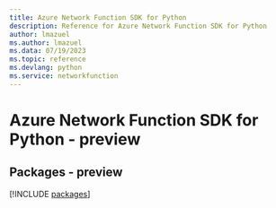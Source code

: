 ```yaml
---
title: Azure Network Function SDK for Python
description: Reference for Azure Network Function SDK for Python
author: lmazuel
ms.author: lmazuel
ms.data: 07/19/2023
ms.topic: reference
ms.devlang: python
ms.service: networkfunction
---
```

# Azure Network Function SDK for Python - preview
## Packages - preview
[!INCLUDE [packages](network-function-index.md)]